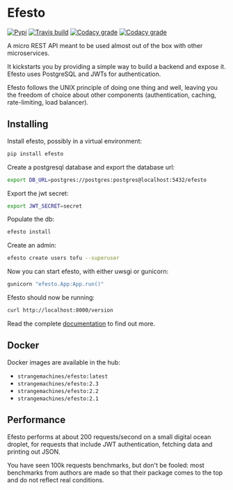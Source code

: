 # Efesto

[![Pypi](https://img.shields.io/pypi/v/efesto.svg?maxAge=600&style=for-the-badge)](https://pypi.python.org/pypi/efesto)
[![Travis build](https://img.shields.io/travis/strangemachines/efesto.svg?maxAge=600&style=for-the-badge)](https://travis-ci.org/strangemachines/efesto)
[![Codacy grade](https://img.shields.io/codacy/grade/9a18a3f98f654fef8b6ff86e93f31b56.svg?style=for-the-badge)](https://app.codacy.com/app/strangemachines/efesto)
[![Codacy grade](https://img.shields.io/codacy/coverage/9a18a3f98f654fef8b6ff86e93f31b56.svg?style=for-the-badge)](https://app.codacy.com/app/strangemachines/efesto)

A micro REST API meant to be used almost out of the box with other
microservices.

It kickstarts you by providing a simple way to build a backend and expose it.
Efesto uses PostgreSQL and JWTs for authentication.

Efesto follows the UNIX principle of doing one thing and well, leaving you the
freedom of choice about other components (authentication, caching, rate-limiting,
load balancer).

## Installing
Install efesto, possibly in a virtual environment:

```sh
pip install efesto
```

Create a postgresql database and export the database url:

```sh
export DB_URL=postgres://postgres:postgres@localhost:5432/efesto
```

Export the jwt secret:

```sh
export JWT_SECRET=secret
```

Populate the db:

```sh
efesto install
```

Create an admin:

```sh
efesto create users tofu --superuser
```

Now you can start efesto, with either uwsgi or gunicorn:

```sh
gunicorn "efesto.App:App.run()"
```

Efesto should now be running:


```sh
curl http://localhost:8000/version
```

Read the complete [documentation](http://efesto.readthedocs.io) to find out more.

## Docker

Docker images are available in the hub:

- `strangemachines/efesto:latest`
- `strangemachines/efesto:2.3`
- `strangemachines/efesto:2.2`
- `strangemachines/efesto:2.1`

## Performance

Efesto performs at about 200 requests/second on a small digital ocean
droplet, for requests that include JWT authentication, fetching data and
printing out JSON.

You have seen 100k requests benchmarks, but don't be fooled:
most benchmarks from authors are made so that their package comes to the top
and do not reflect real conditions.
